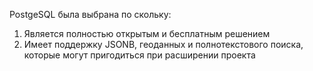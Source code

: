 PostgeSQL была выбрана по скольку:
1) Является полностью открытым и бесплатным решением
2) Имеет поддержку JSONB, геоданных и полнотекстового поиска, которые могут пригодиться при расширении проекта
